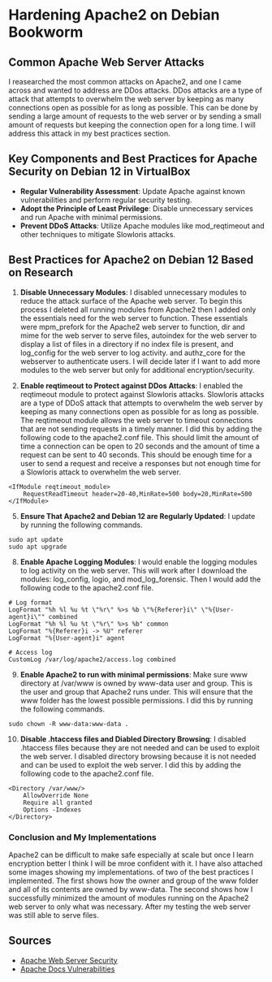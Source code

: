 # Hardening Apache2 on Debian Bookworm

## Common Apache Web Server Attacks

I reasearched the most common attacks on Apache2, and one I came across and wanted to address are DDos attacks. DDos attacks are a type of attack that attempts to overwhelm the web server by keeping as many connections open as possible for as long as possible. This can be done by sending a large amount of requests to the web server or by sending a small amount of requests but keeping the connection open for a long time. I will address this attack in my best practices section.

## Key Components and Best Practices for Apache Security on Debian 12 in VirtualBox

- **Regular Vulnerability Assessment**: Update Apache against known vulnerabilities and perform regular security testing.
- **Adopt the Principle of Least Privilege**: Disable unnecessary services and run Apache with minimal permissions.
- **Prevent DDoS Attacks**: Utilize Apache modules like mod_reqtimeout and other techniques to mitigate Slowloris attacks.

## Best Practices for Apache2 on Debian 12 Based on Research

1. **Disable Unnecessary Modules**: I disabled unnecessary modules to reduce the attack surface of the Apache web server. To begin this process I deleted all running modules from Apache2 then I added only the essentials need for the web server to function. These essentials were mpm_prefork for the Apache2 web server to function, dir and mime for the web server to serve files, autoindex for the web server to display a list of files in a directory if no index file is present, and log_config for the web server to log activity. and authz_core for the webserver to authenticate users. I will decide later if I want to add more modules to the web server but only for additional encryption/security.

2. **Enable reqtimeout to Protect against DDos Attacks**: I enabled the reqtimeout module to protect against Slowloris attacks. Slowloris attacks are a type of DDoS attack that attempts to overwhelm the web server by keeping as many connections open as possible for as long as possible. The reqtimeout module allows the web server to timeout connections that are not sending requests in a timely manner. I did this by adding the following code to the apache2.conf file.
   This should limit the amount of time a connection can be open to 20 seconds and the amount of time a request can be sent to 40 seconds. This should be enough time for a user to send a request and receive a responses but not enough time for a Slowloris attack to overwhelm the web server.

```
<IfModule reqtimeout_module>
    RequestReadTimeout header=20-40,MinRate=500 body=20,MinRate=500
</IfModule>
```

5. **Ensure That Apache2 and Debian 12 are Regularly Updated**: I update by running the following commands.

```
sudo apt update
sudo apt upgrade
```

8. **Enable Apache Logging Modules**: I would enable the logging modules to log activity on the web server. This will work after I download the modules: log_config, logio, and mod_log_forensic. Then I would add the following code to the apache2.conf file.

```
# Log format
LogFormat "%h %l %u %t \"%r\" %>s %b \"%{Referer}i\" \"%{User-agent}i\"" combined
LogFormat "%h %l %u %t \"%r\" %>s %b" common
LogFormat "%{Referer}i -> %U" referer
LogFormat "%{User-agent}i" agent

# Access log
CustomLog /var/log/apache2/access.log combined
```

9. **Enable Apache2 to run with minimal permissions**: Make sure www directory at /var/www is owned by www-data user and group. This is the user and group that Apache2 runs under. This will ensure that the www folder has the lowest possible permissions. I did this by running the following commands.

```
sudo chown -R www-data:www-data .
```

10. **Disable .htaccess files and Diabled Directory Browsing**: I disabled .htaccess files because they are not needed and can be used to exploit the web server. I disabled directory browsing because it is not needed and can be used to exploit the web server. I did this by adding the following code to the apache2.conf file.

```
<Directory /var/www/>
    AllowOverride None
    Require all granted
    Options -Indexes
</Directory>
```

### Conclusion and My Implementations

Apache2 can be difficult to make safe especially at scale but once I learn encryption better I think I will be mroe confident with it. I have also attached some images showing my implementations. of two of the best practices I implemented. The first shows how the owner and group of the www folder and all of its contents are owned by www-data. The second shows how I successfully minimized the amount of modules running on the Apache2 web server to only what was necessary. After my testing the web server was still able to serve files.

## Sources

- [Apache Web Server Security](https://www.comparitech.com/net-admin/apache-web-server-security/)
- [Apache Docs Vulnerabilities](https://httpd.apache.org/security/vulnerabilities_20.html)
